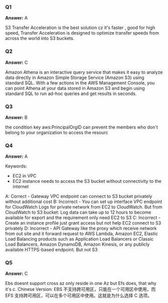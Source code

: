 ### Q1
**Answer:** A

S3 Transfer Acceleration is the best solution cz it's faster , good for high speed, Transfer Acceleration is designed to optimize transfer speeds from
across the world into S3 buckets.

### Q2
**Answer:** C

Amazon Athena is an interactive query service that makes it easy to analyze data directly in Amazon Simple Storage Service (Amazon S3) using standard SQL. With a few actions in the AWS Management Console, you can point Athena at your data stored in Amazon S3 and begin using standard SQL to run ad-hoc queries and get results in seconds.

### Q3
**Answer:** B

the condition key aws:PrincipalOrgID can prevent the members who don't belong to your organization to access the resourc

### Q4
**Answer:** A

Keywords:
- EC2 in VPC
- EC2 instance needs to access the S3 bucket without connectivity to the internet

A: Correct - Gateway VPC endpoint can connect to S3 bucket privately without additional cost
B: Incorrect - You can set up interface VPC endpoint for CloudWatch Logs for private network from EC2 to CloudWatch. But from CloudWatch to S3 bucket: Log data can take up to 12 hours to become available for export and the requirement only need EC2 to S3
C: Incorrect - Create an instance profile just grant access but not help EC2 connect to S3 privately
D: Incorrect - API Gateway like the proxy which receive network from out site and it forward request to AWS Lambda, Amazon EC2, Elastic Load Balancing products such as Application Load Balancers or Classic Load Balancers, Amazon DynamoDB, Amazon Kinesis, or any publicly available HTTPS-based endpoint. But not S3

### Q5
**Answer:** C

Ebs doesnt support cross az only reside in one Az but Efs does, that why it's c.
Chinese Version:
EBS 不支持跨可用区，只能在一个可用区中使用，而 EFS 支持跨可用区，可以在多个可用区中使用。这就是为什么选择 C 选项。

